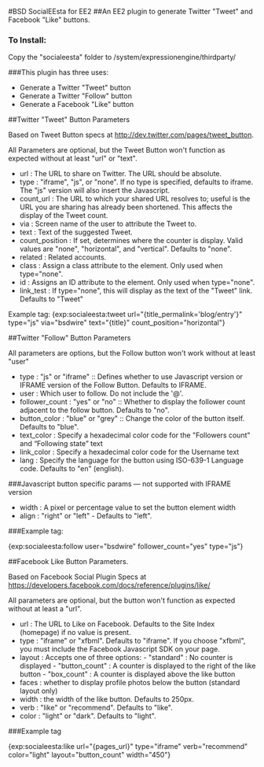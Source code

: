 #BSD SocialEEsta for EE2
##An EE2 plugin to generate Twitter "Tweet" and Facebook "Like" buttons.

### To Install:

Copy the "socialeesta" folder to /system/expressionengine/thirdparty/

###This plugin has three uses:

- Generate a Twitter "Tweet" button
- Generate a Twitter "Follow" button
- Generate a Facebook "Like" button

##Twitter "Tweet" Button Parameters 

Based on Tweet Button specs at http://dev.twitter.com/pages/tweet_button. 

All Parameters are optional, but the Tweet Button won't function as expected without at least "url" or "text".

- url : The URL to share on Twitter. The URL should be absolute.
- type : "iframe", "js", or "none". If no type is specified, defaults to iframe. The "js" version will also insert the Javascript.
- count_url : The URL to which your shared URL resolves to; useful is the URL you are sharing has already been shortened. This affects the display of the Tweet count.
- via : Screen name of the user to attribute the Tweet to.
- text : Text of the suggested Tweet.
- count_position : If set, determines where the counter is display. Valid values are "none", "horizontal", and "vertical". Defaults to "none".
- related : Related accounts.
- class : Assign a class attribute to the <a> element. Only used when type="none".
- id : Assigns an ID attribute to the <a> element. Only used when type="none".
- link_test : If type="none", this will display as the text of the "Tweet" link. Defaults to "Tweet"
    
Example tag: {exp:socialeesta:tweet url="{title_permalink='blog/entry'}" type="js" via="bsdwire" text="{title}" count_position="horizontal"}

##Twitter "Follow" Button Parameters

All parameters are options, but the Follow button won't work without at least "user"

- type : "js" or "iframe" :: Defines whether to use Javascript version or IFRAME version of the Follow Button. Defaults to IFRAME.
- user : Which user to follow. Do not include the '@'.
- follower_count : "yes" or "no" :: Whether to display the follower count adjacent to the follow button. Defaults to "no".
- button_color : "blue" or "grey" :: Change the color of the button itself. Defaults to "blue".
- text_color : Specify a hexadecimal color code for the "Followers count" and “Following state” text
- link_color : Specify a hexadecimal color code for the Username text
- lang : Specify the language for the button using ISO-639-1 Language code. Defaults to "en" (english).


###Javascript button specific params — not supported with IFRAME version

- width : A pixel or percentage value to set the button element width
- align : "right" or "left" - Defaults to "left".

###Example tag:

{exp:socialeesta:follow user="bsdwire" follower_count="yes" type="js"}



##Facebook Like Button Parameters. 

Based on Facebook Social Plugin Specs at https://developers.facebook.com/docs/reference/plugins/like/

All parameters are optional, but the button won't function as expected without at least a "url".

- url : The URL to Like on Facebook. Defaults to the Site Index (homepage) if no value is present.
- type : "iframe" or "xfbml". Defaults to "iframe". If you choose "xfbml", you must include the Facebook Javascript SDK on your page.
- layout : Accepts one of three options:
            - "standard" : No counter is displayed
            - "button_count" : A counter is displayed to the right of the like button
            - "box_count" : A counter is displayed above the like button
- faces : whether to display profile photos below the button (standard layout only)
- width : the width of the like button. Defaults to 250px.
- verb : "like" or "recommend". Defaults to "like".
- color : "light" or "dark". Defaults to "light".

###Example tag

{exp:socialeesta:like url="{pages_url}" type="iframe" verb="recommend" color="light" layout="button_count" width="450"}